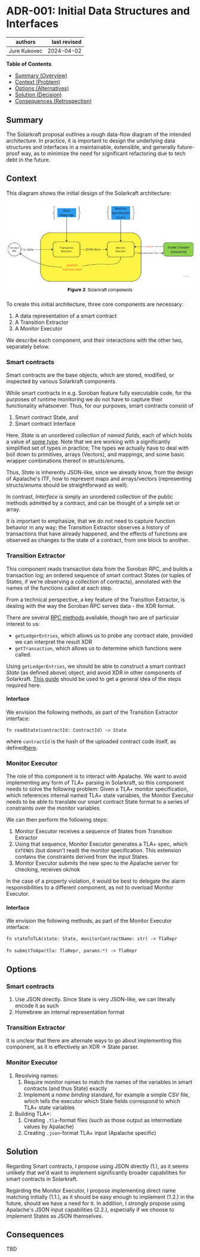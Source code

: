 # ADR-001: Initial Data Structures and Interfaces

| authors                                | last revised    |
| -------------------------------------- | --------------: |
| Jure Kukovec                           | 2024-04-02      |

**Table of Contents**

- [Summary (Overview)](#summary)
- [Context (Problem)](#context)
- [Options (Alternatives)](#options)
- [Solution (Decision)](#solution)
- [Consequences (Retrospection)](#consequences)

## Summary

<!-- Statement to summarize, following the following formula: -->

The Solarkraft proposal outlines a rough data-flow diagram of the intended architecture. 
In practice, it is important to design the underlying data structures and interfaces
in a maintainable, extensible, and generally future-proof way, as to minimize the need for significant refactoring due to tech debt in the future.

## Context

This diagram shows the initial design of the Solarkraft architecture: 

![diagram](./Solarkraft_components.png) 

To create this initial architecture, three core components are necessary:

1. A data representation of a smart contract
2. A Transition Extractor
3. A Monitor Executor

We describe each component, and their interactions with the other two, separately below.
	
### Smart contracts
Smart contracts are the base objects, which are stored, modified, or inspected by various Solarkraft components.

While smart contracts in e.g. Soroban feature fully executable code, for the purposes of runtime monitoring we do not have to capture their functionality whatsoever. 
Thus, for our purposes, smart contracts consist of 

1. Smart contract State, and
2. Smart contract Interface

Here, _State_ is an unordered collection of _named fields_, each of which holds a value of [some type][types]. Note that we are working with a significantly simplified set of types in practice;
The types we actually have to deal with boil down to primitives, arrays (Vectors), and mappings, and some basic wrapper combinations thereof in structs/enums.

Thus, _State_ is inherently JSON-like, since we already know, from the design of Apalache's ITF, how to represent maps and arrays/vectors (representing structs/enums should be straightforward as well). 

In contrast, _Interface_ is simply an unordered collection of the public methods admitted by a contract, and can be thought of a simple set or array.

It is important to emphasize, that we do not need to capture function behavior in any way; the Transition Extractor observes a history of transactions that have already happened, and the effects of functions are observed as changes to the state of a contract, from one block to another.

### Transition Extractor

This component reads transaction data from the Soroban RPC, and builds a transaction log; an ordered sequence of smart contract States (or tuples of States, if we're observing a collection of contracts), annotated with the names of the functions called at each step.

From a technical perspective, a key feature of the Transition Extractor, is dealing with the way the Soroban RPC serves data - the XDR format.

There are several [RPC methods][RPC] avaliable, though two are of particular interest to us:

- `getLedgerEntries`, which allows us to probe any contract state, provided we can interpret the result XDR
- `getTransaction`, which allows us to determine which functions were called. 
	
Using `getLedgerEntries`, we should be able to construct a smart contract _State_ (as defined above) object, and avoid XDR in other components of Solarkraft. [This guide][RPCguide] should be used to get a general idea of the steps required here.

#### Interface
We envision the following methods, as part of the Transition Extractor interface:

```
fn readState(contractId: ContractId) -> State
```

where `contractId` is the hash of the uploaded contract code itself, as defined[here][gLE].

### Monitor Executor

The role of this component is to interact with Apalache. 
We want to avoid implementing any form of TLA+ parsing in Solarkraft, so this component needs to solve the following problem:
Given a TLA+ monitor specification, which references internal named TLA+ state variables, the Monitor Executor needs to be able to translate our smart contract State format to a series of constraints over the monitor variables.

We can then perform the following steps:

1. Monitor Executor receives a sequence of States from Transition Extractor
2. Using that sequence, Monitor Executor generates a TLA+ spec, which `EXTENDS` (but doesn't read) the monitor specification. This extension contains the constraints derived from the input States.
3. Monitor Executor submits the new spec to the Apalache server for checking, receives ok/nok

In the case of a property violation, it would be best to delegate the alarm responsibilities to a different component, as not to overload Monitor Executor.

#### Interface
We envision the following methods, as part of the Monitor Executor interface:

```
fn stateToTLA(state: State, monitorContractName: str) -> TlaRepr

fn submitToApa(tla: TlaRepr, params:*) -> TlaRepr
```
	
## Options

<!-- Communicate the options considered.
     This records evidence of our circumspection and documents the various alternatives
     considered but not adopted.
-->

### Smart contracts
1. Use JSON directly. Since State is very JSON-like, we can literally encode it as such
2. Homebrew an internal representation format

### Transition Extractor
It is unclear that there are alternate ways to go about implementing this component, as it is effectively an XDR -> State parser.

### Monitor Executor

1. Resolving names:
   1. Require monitor names to match the names of the variables in smart contracts (and thus State) exactly
   2. Implement a _name binding_ standard, for example a simple CSV file, which tells the executor which State fields correspond to which TLA+ state variables
2. Building TLA+:
   1. Creating `.tla`-format files (such as those output as intermediate values by Apalache)
   2. Creating `.json`-format TLA+ input (Apalache specific)

## Solution
Regarding Smart contracts, I propose using JSON directly (1.), as it seems unlikely that we'd want to implement significantly broader capabilities for smart contracts in Solarkraft.

Regarding the Monitor Executor, I propose implementing direct name matching initially (1.1.), as it should be easy enough to implement (1.2.) in the future, should we have a need for it.
In addition, I strongly propose using Apalache's JSON input capabilities (2.2.), especially if we choose to implement States as JSON themselves.

## Consequences

<!-- Records the results of the decision over the long term.
     Did it work, not work, was changed, upgraded, etc.
-->

TBD

 
[types]: https://developers.stellar.org/docs/learn/smart-contract-internals/types/custom-types
[RPC]: https://developers.stellar.org/network/soroban-rpc/methods
[RPCguide]: https://developers.stellar.org/docs/smart-contracts/guides/rpc
[gLE]: https://developers.stellar.org/docs/smart-contracts/guides/rpc/retrieve-contract-code-python
